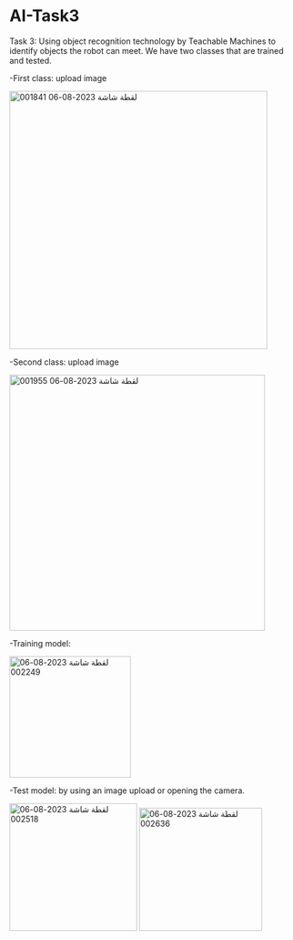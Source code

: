 # AI-Task3
Task 3: Using object recognition technology by Teachable Machines to identify objects the robot can meet. We have two classes that are trained and tested.

-First class: 
upload image

<img width="453" alt="لقطة شاشة 2023-08-06 001841" src="https://github.com/LuluwaM/AI-Task3/assets/113927014/b34380cc-3306-421b-84e0-30810ba3c101">

-Second class:
upload image

<img width="449" alt="لقطة شاشة 2023-08-06 001955" src="https://github.com/LuluwaM/AI-Task3/assets/113927014/e14200e0-7895-4fb6-971b-1c53ff9db4fe">

-Training model:

<img width="213" alt="لقطة شاشة 2023-08-06 002249" src="https://github.com/LuluwaM/AI-Task3/assets/113927014/85995ca5-d26b-475c-b8d1-a22a60524c65">

-Test model: by using an image upload or opening the camera.


<img width="224" alt="لقطة شاشة 2023-08-06 002518" src="https://github.com/LuluwaM/AI-Task3/assets/113927014/838adda7-5395-44b9-891c-0df1fe6269f1">

<img width="216" alt="لقطة شاشة 2023-08-06 002636" src="https://github.com/LuluwaM/AI-Task3/assets/113927014/b0f526d4-6fe4-4a29-af39-6b91c359cc34">
